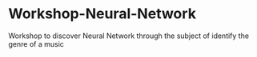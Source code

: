 # Workshop-Neural-Network
Workshop to discover Neural Network through the subject of identify the genre of a music
